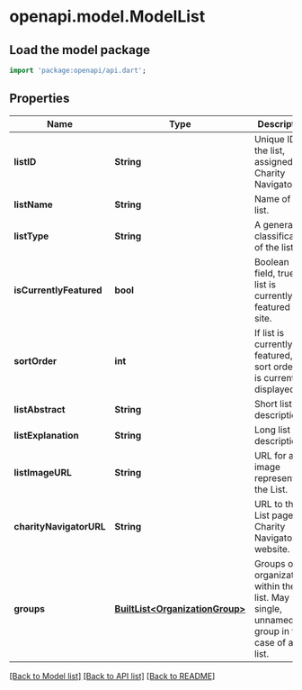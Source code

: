 # openapi.model.ModelList

## Load the model package
```dart
import 'package:openapi/api.dart';
```

## Properties
Name | Type | Description | Notes
------------ | ------------- | ------------- | -------------
**listID** | **String** | Unique ID for the list, assigned by Charity Navigator. | [optional] 
**listName** | **String** | Name of the list. | [optional] 
**listType** | **String** | A general classification of the list. | [optional] 
**isCurrentlyFeatured** | **bool** | Boolean field, true is list is currently featured on site. | [optional] 
**sortOrder** | **int** | If list is currently featured, the sort order it is currently displayed in. | [optional] 
**listAbstract** | **String** | Short list description. | [optional] 
**listExplanation** | **String** | Long list description. | [optional] 
**listImageURL** | **String** | URL for an image representing the List. | [optional] 
**charityNavigatorURL** | **String** | URL to the List page on Charity Navigator's website. | [optional] 
**groups** | [**BuiltList&lt;OrganizationGroup&gt;**](OrganizationGroup.md) | Groups of organizations within the list. May be a single, unnamed group in the case of a flat list. | [optional] 

[[Back to Model list]](../README.md#documentation-for-models) [[Back to API list]](../README.md#documentation-for-api-endpoints) [[Back to README]](../README.md)


